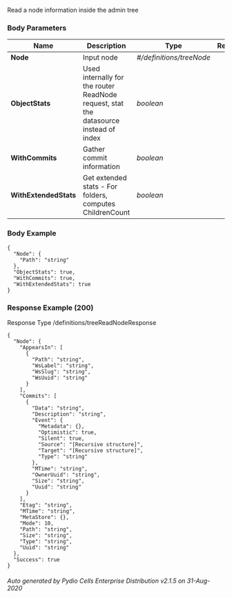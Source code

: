 






 
Read a node information inside the admin tree  


### Body Parameters

Name | Description | Type | Required
---|---|---|---
**Node** | Input node | _#/definitions/treeNode_ |   
**ObjectStats** | Used internally for the router ReadNode request, stat the datasource instead of index | _boolean_ |   
**WithCommits** | Gather commit information | _boolean_ |   
**WithExtendedStats** | Get extended stats - For folders, computes ChildrenCount | _boolean_ |   


### Body Example
```
{
  "Node": {
    "Path": "string"
  },
  "ObjectStats": true,
  "WithCommits": true,
  "WithExtendedStats": true
}
```






### Response Example (200)
Response Type /definitions/treeReadNodeResponse

```
{
  "Node": {
    "AppearsIn": [
      {
        "Path": "string",
        "WsLabel": "string",
        "WsSlug": "string",
        "WsUuid": "string"
      }
    ],
    "Commits": [
      {
        "Data": "string",
        "Description": "string",
        "Event": {
          "Metadata": {},
          "Optimistic": true,
          "Silent": true,
          "Source": "[Recursive structure]",
          "Target": "[Recursive structure]",
          "Type": "string"
        },
        "MTime": "string",
        "OwnerUuid": "string",
        "Size": "string",
        "Uuid": "string"
      }
    ],
    "Etag": "string",
    "MTime": "string",
    "MetaStore": {},
    "Mode": 10,
    "Path": "string",
    "Size": "string",
    "Type": "string",
    "Uuid": "string"
  },
  "Success": true
}
```




###### Auto generated by Pydio Cells Enterprise Distribution v2.1.5 on 31-Aug-2020
